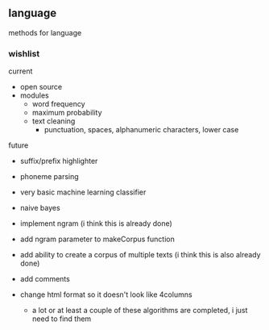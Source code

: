 ## language
methods for language


### wishlist
current
- open source
- modules
	- word frequency
	- maximum probability
	- text cleaning
		- punctuation, spaces, alphanumeric characters, lower case

future
- suffix/prefix highlighter
- phoneme parsing
- very basic machine learning classifier
- naive bayes
- implement ngram (i think this is already done)
- add ngram parameter to makeCorpus function
- add ability to create a corpus of multiple texts (i think this is also already done)
- add comments
- change html format so it doesn't look like 4columns

	- a lot or at least a couple of these algorithms are completed, i just need to find them
